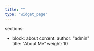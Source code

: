 ```yaml
---
title: ""
type: "widget_page"
---
```


sections:
  - block: about
    content:
      author: "admin"    
      title: "About Me"
      weight: 10
